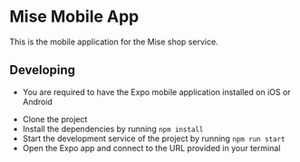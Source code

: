 # Mise Mobile App

This is the mobile application for the Mise shop service.

## Developing

* You are required to have the Expo mobile application installed on iOS or Android


- Clone the project
- Install the dependencies by running `npm install`
- Start the development service of the project by running `npm run start` 
- Open the Expo app and connect to the URL provided in your terminal